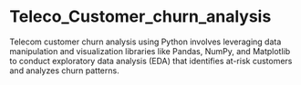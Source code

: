 # Teleco_Customer_churn_analysis
Telecom customer churn analysis using Python involves leveraging data manipulation and visualization libraries like Pandas, NumPy, and Matplotlib to conduct exploratory data analysis (EDA) that identifies at-risk customers and analyzes churn patterns.
